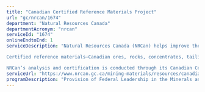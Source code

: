 ```yaml
---
title: "Canadian Certified Reference Materials Project"
url: "gc/nrcan/1674"
department: "Natural Resources Canada"
departmentAcronym: "nrcan"
serviceId: "1674"
onlineEndtoEnd: 1
serviceDescription: "Natural Resources Canada (NRCan) helps improve the reliability of measurements at mineral analysis labs in Canada and around the world by certifying reference materials.  

Certified reference materials—Canadian ores, rocks, concentrates, tailings, soils, alloys, anodes and radioactive materials—are used as standards to validate analytical measurement methods or to calibrate analytical instruments used in analytical chemistry. These standards support decision-making around mineral resource production, commodity valuation and compliance with environmental regulations.

NRCan’s analysis and certification is conducted through its Canadian Certified Reference Materials Project (CCRMP). NRCan also provides more than 75 reference materials for purchase on its website."
serviceUrl: "https://www.nrcan.gc.ca/mining-materials/resources/canadian-certified-reference-materials-project/7827"
programDescription: "Provision of Federal Leadership in the Minerals and Metals Sector"
---
```

